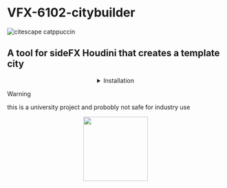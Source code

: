 # VFX-6102-citybuilder
![citescape catppuccin](https://github.com/JoeHarper-tech/VFX-6102-citybuilder/blob/main/pictures/cat_evening-sky.png?raw=true)
## A tool for sideFX Houdini that creates a template city


<details align="center">
 <summary>Installation</summary>
 <br>

 ### Step one
 right click in the toolbar and click new tool
 <br>
 <img src="https://github.com/kuisux/VFX-6102-citybuilder/blob/main/pictures/installation/tut01.png?raw=true" width="750">
 <br>


 ### Step two
 Fill in the Name and Label of the tool, add an icon aswell if you want :D
 <br>
 <img src="https://github.com/kuisux/VFX-6102-citybuilder/blob/main/pictures/installation/step02.png?raw=true" width="750">
 <br>

### Step three
Press the script tab, then paste the script into the box
<br>
<img src="https://github.com/kuisux/VFX-6102-citybuilder/blob/main/pictures/installation/step03.png?raw=true" width="750">
 
</details>


> [!WARNING]
> this is a university project and probobly not safe for industry use

 <p align="center">
<img src="https://github.com/kuisux/VFX-6102-citybuilder/blob/main/pictures/KuiLogo.png?raw=true" width="150">
 </p>
